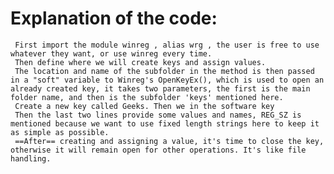 # Explanation of the code:

     First import the module winreg , alias wrg , the user is free to use whatever they want, or use winreg every time.
     Then define where we will create keys and assign values.
     The location and name of the subfolder in the method is then passed in a "soft" variable to Winreg's OpenKeyEx(), which is used to open an already created key, it takes two parameters, the first is the main folder name, and then is the subfolder 'keys' mentioned here.
     Create a new key called Geeks. Then we in the software key
     Then the last two lines provide some values and names, REG_SZ is mentioned because we want to use fixed length strings here to keep it as simple as possible.
     ==After== creating and assigning a value, it's time to close the key, otherwise it will remain open for other operations. It's like file handling.
